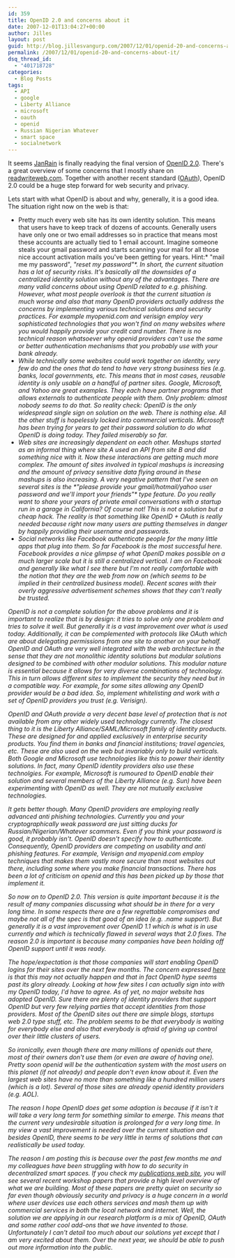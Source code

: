 ```yaml
---
id: 359
title: OpenID 2.0 and concerns about it
date: 2007-12-01T13:04:27+00:00
author: Jilles
layout: post
guid: http://blog.jillesvangurp.com/2007/12/01/openid-20-and-concerns-about-it/
permalink: /2007/12/01/openid-20-and-concerns-about-it/
dsq_thread_id:
  - "401718728"
categories:
  - Blog Posts
tags:
  - API
  - google
  - Liberty Alliance
  - microsoft
  - oauth
  - openid
  - Russian Nigerian Whatever
  - smart space
  - socialnetwork
---
```

It seems [JanRain](http://janrain.com/) is finally readying the final version of [OpenID 2.0](http://openid.net/). There's a great overview of some concerns that I mostly share on [readwriteweb.com](http://www.readwriteweb.com/archives/the_troubles_with_openid_20.php). Together with another recent standard ([OAuth](http://oauth.net/)), OpenID 2.0 could be a huge step forward for web security and privacy.

Lets start with what OpenID is about and why, generally, it is a good idea. The situation right now on the web is that:
<ul>
	<li>Pretty much every web site has its own identity solution. This means that users have to keep track of dozens of accounts. Generally users have only one or two email addresses so in practice that means most these accounts are actually tied to 1 email account. Imagine someone steals your gmail password and starts scanning your mail for all those nice account activation mails you've been getting for years. Hint:* "mail me my password"</em>, <em>"reset my password"*. In short, the current situation has a lot of security risks. It's basically all the downsides of a centralized identity solution without any of the advantages. There are many valid concerns  about using OpenID related to e.g. phishing. However, what most people overlook is that the current situation is much worse and also that many OpenID providers actually address the concerns by implementing various technical solutions and security practices. For example myopenid.com and verisign employ very sophisticated technologies that you won't find on many websites where you would happily provide your credit card number. There is no technical reason whatsoever why openid providers can't use the same or better authentication mechanisms that you probably use with your bank already.</li>
	<li>While technically some websites could work together on identity, very few do and the ones that do tend to have very strong business ties (e.g. banks, local governments, etc. This means that in most cases, reusable identity is only usable on a handful of partner sites. Google, Microsoft, and Yahoo are great examples. They each have partner programs that allows externals to authenticate people with them. Only problem: almost nobody seems to do that. So reality check: OpenID is the only widespread single sign on solution on the web. There is nothing else. All the other stuff is hopelessly locked into commercial verticals. Microsoft has been trying for years to get their password solution to do what OpenID is doing today. They failed miserably so far.</li>
	<li>Web sites are increasingly dependent on each other. Mashups started as an informal thing where site A used an API from site B and did something nice with it. Now these interactions are getting much more complex. The amount of sites involved in typical mashups is increasing and the amount of privacy sensitive data flying around in these mashups is also increasing. A very negative pattern that I've seen on several sites is the *"please provide your gmail/hotmail/yahoo user password and we'll import your friends"* type feature. Do you really want to share your years of private email conversations with a startup run in a garage in California? Of course not! This is not a solution but a cheap hack. The reality is that something like OpenID + OAuth is really needed because right now many users are putting themselves in danger by happily providing their username and passwords.</li>
       <li>Social networks like Facebook authenticate people for the many little apps that plug into them. So far Facebook is the most successful here. Facebook provides a nice glimpse of what OpenID makes possible on a much larger scale but it is still a centralized vertical. I am on Facebook and generally like what I see there but I'm not really comfortable with the notion that they are the web from now on (which seems to be implied in their centralized business model). Recent scares with their overly aggressive advertisement schemes shows that they can't really be trusted.</li>
</ul>

OpenID is not a complete solution for the above problems and it is important to realize that is by design: it tries to solve only one problem and tries to solve it well. But generally it is a vast improvement over what is used today. Additionally, it can be complemented with protocols like OAuth which are about delegating permissions from one site to another on your behalf. OpenID and OAuth are very well integrated with the web architecture in the sense that they are not monolithic identity solutions but modular solutions designed to be combined with other modular solutions. This modular nature is essential because it allows for very diverse combinations of technology. This in turn allows different sites to implement the security they need but in a compatible way. For example, for some sites allowing any OpenID provider would be a bad idea. So, implement whitelisting and work with a set of OpenID providers you trust (e.g. Verisign). 

OpenID and OAuth provide a very decent base level of protection that is not available from any other widely used technology currently. The closest thing to it is the Liberty Alliance/SAML/Microsoft family of identity products. These are designed for and applied exclusively in enterprise security products. You find them in banks and financial institutions; travel agencies, etc. These are also used on the web but invariably only to build verticals. Both Google and Microsoft use technologies like this to power their identity solutions. In fact, many OpenID identity providers also use these technolgies. For example, Microsoft is rumoured to OpenID enable their solution and several members of the Liberty Alliance (e.g. Sun) have been experimenting with OpenID as well. They are not mutually exclusive technologies.

It gets better though. Many OpenID providers are employing really advanced anti phishing technologies. Currently you and your cryptographically weak password are just sitting ducks for Russian/Nigerian/Whatever scammers. Even if you think your password is good, it probably isn't. OpenID doesn't specify how to authenticate. Consequently, OpenID providers are competing on usability and anti phishing features. For example, Verisign and myopenid.com employ techniques that makes them vastly more secure than most websites out there, including some where you make financial transactions. There has been a lot of criticism on openid and this has been picked up by those that implement it. 

So now on to OpenID 2.0. This version is quite important because it is the result of many companies discussing what should be in there for a very long time. In some respects there are a few regrettable compromises and maybe not all of the spec is that good of an idea (e.g. .name support). But generally it is a vast improvement over OpenID 1.1 which is what is in use currently and which is technically flawed in several ways that 2.0 fixes. The reason 2.0 is important is because many companies have been holding off OpenID support until it was ready. 

The hope/expectation is that those companies will start enabling OpenID logins for their sites over the next few months. The concern expressed [here](http://www.readwriteweb.com/archives/the_troubles_with_openid_20.php) is that this may not actually happen and that in fact OpenID hype seems past its glory already. Looking at how few sites I can actually sign into with my OpenID today, I'd have to agree. As of yet, no major website has adopted OpenID. Sure there are plenty of identity providers that support OpenID but very few relying parties that accept identities from those providers. Most of the OpenID sites out there are simple blogs, startups web 2.0 type stuff, etc. The problem seems to be that everybody is waiting for everybody else and also that everybody is afraid of giving up control over their little clusters of users. 

So ironically, even though there are many millions of openids out there, most of their owners don't use them (or even are aware of having one). Pretty soon openid will be the authentication system with the most users on this planet (if not already) and people don't even know about it. Even the largest web sites have no more than something like a hundred million users (which is a lot). Several of those sites are already openid identity providers (e.g. AOL).

The reason I hope OpenID does get some adoption is because if it isn't it will take a very long term for something similar to emerge. This means that the current very undesirable situation is prolonged for a very long time. In my view a vast improvement is needed over the current situation and besides OpenID, there seems to be very little in terms of solutions that can realistically be used today. 

The reason I am posting this is because over the past few months me and my colleagues have been struggling with how to do security in decentralized smart spaces. If you check my [publications web site](http://publications.jillesvangurp.com), you will see several recent workshop papers that provide a high level overview of what we are building. Most of these papers are pretty quiet on security so far even though obviously security and privacy is a huge concern in a world where user devices use each others services and mash them up with commercial services in both the local network and internet. Well, the solution we are applying in our research platform is a mix of OpenID, OAuth and some  rather cool add-ons that we have invented to those. Unfortunately I can't detail too much about our solutions yet except that I am very excited about them. Over the next year, we should be able to push out more information into the public.